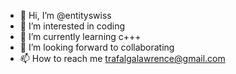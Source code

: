 - 👋 Hi, I’m @entityswiss
- 👀 I’m interested in coding
- 🌱 I’m currently learning c+++
- 💞️ I’m looking forward to collaborating 
- 📫 How to reach me trafalgalawrence@gmail.com

<!---
entityswiss/entityswiss is a ✨ special ✨ repository because its `README.md` (this file) appears on your GitHub profile.
You can click the Preview link to take a look at your changes.
--->
